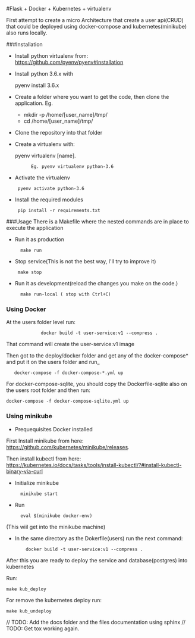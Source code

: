 #Flask + Docker + Kubernetes + virtualenv

First attempt to create a micro Architecture that create a user api(CRUD) that
could be deployed using docker-compose and kubernetes(minikube) also runs locally.

###Installation

 - Install python virtualenv from: https://github.com/pyenv/pyenv#installation

 - Install python 3.6.x with 

    pyenv install 3.6.x

        
 - Create a folder where you want to get the code, then clone the application.
Eg. 
    * mkdir -p /home/[user_name]/tmp/
    * cd /home/[user_name]/tmp/ 

 - Clone the repository into that folder

- Create a virtualenv with:
 
    pyenv virtualenv [name].
            
            Eg. pyenv virtualenv python-3.6
 - Activate the virtualenv 
 
        pyenv activate python-3.6

 - Install the required modules
 
        pip install -r requirements.txt

###Usage
There is a Makefile where the nested commands are in place to execute the application

- Run it as production
    
        make run
- Stop service(This is not the best way, I'll try to improve it)
    
       make stop
     
- Run it as development(reload the changes you make on the code.)
    
        make run-local ( stop with Ctrl+C)

### Using Docker
At the users folder level run:

                 docker build -t user-service:v1 --compress .

That command will create the user-service:v1 image

Then got to the deploy/docker folder and get any of the docker-compose* and put it on the users folder and run_

       docker-compose -f docker-compose-*.yml up

For docker-compose-sqlite, you should copy the Dockerfile-sqlite also on the users root folder and then run:

    docker-compose -f docker-compose-sqlite.yml up

### Using minikube
 - Prequequisites Docker installed
 
 
First Install minikube from here: https://github.com/kubernetes/minikube/releases.

Then install kubectl from here:
https://kubernetes.io/docs/tasks/tools/install-kubectl/?#install-kubectl-binary-via-curl
  
* Initialize minikube 
        
        minikube start

* Run  
    
        eval $(minikube docker-env)
 (This wiil get into the minikube machine)
 
* In the same directory as the Dokerfile(users) run the next command:
 
          docker build -t user-service:v1 --compress .
 
After this you are ready to deploy the service and database(postgres) into kubernetes

Run: 

    make kub_deploy
    
For remove the kubernetes deploy run:

    make kub_undeploy

 // TODO: Add the docs folder and the files documentation using sphinx
 // TODO: Get tox working again.